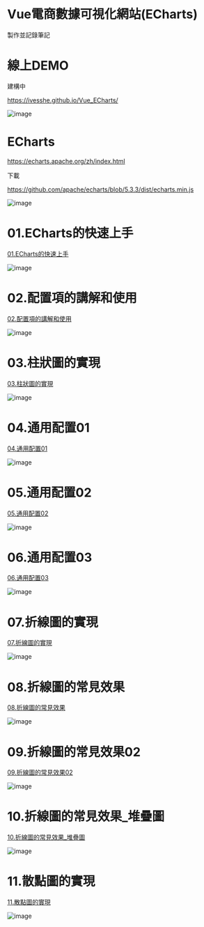 # Vue電商數據可視化網站(ECharts)

製作並記錄筆記

# 線上DEMO

建構中

https://ivesshe.github.io/Vue_ECharts/

![image](./images/Xnip2022-07-12_19-55-18.jpg)

# ECharts

https://echarts.apache.org/zh/index.html

下載

https://github.com/apache/echarts/blob/5.3.3/dist/echarts.min.js

![image](./images/Xnip2022-07-11_19-43-37.jpg)

# 01.ECharts的快速上手

[01.ECharts的快速上手](./code/01.ECharts的快速上手.html)

![image](./images/Xnip2022-07-11_20-09-23.jpg)

# 02.配置項的講解和使用

[02.配置項的講解和使用](./code/02.配置項的講解和使用.html)

![image](./images/Xnip2022-07-12_19-56-01.jpg)

# 03.柱狀圖的實現

[03.柱狀圖的實現](./code/03.柱狀圖的實現.html)

![image](./images/Xnip2022-07-12_19-56-35.jpg)

# 04.通用配置01

[04.通用配置01](./code/04.通用配置01.html)

![image](./images/Xnip2022-07-12_19-57-18.jpg)

# 05.通用配置02

[05.通用配置02](./code/05.通用配置02.html)

![image](./images/Xnip2022-07-12_19-58-37.jpg)

# 06.通用配置03

[06.通用配置03](./code/06.通用配置03.html)

![image](./images/Xnip2022-07-12_19-59-08.jpg)

# 07.折線圖的實現

[07.折線圖的實現](./code/07.折線圖的實現.html)

![image](./images/Xnip2022-07-12_20-00-10.jpg)

# 08.折線圖的常見效果

[08.折線圖的常見效果](./code/08.折線圖的常見效果.html)

![image](./images/Xnip2022-07-12_20-00-52.jpg)

# 09.折線圖的常見效果02

[09.折線圖的常見效果02](./code/09.折線圖的常見效果02.html)

![image](./images/Xnip2022-07-12_20-01-17.jpg)

# 10.折線圖的常見效果_堆疊圖

[10.折線圖的常見效果_堆疊圖](./code/10.折線圖的常見效果_堆疊圖.html)

![image](./images/Xnip2022-07-12_20-02-00.jpg)

# 11.散點圖的實現

[11.散點圖的實現](./code/11.散點圖的實現.html)

![image](./images/Xnip2022-07-12_20-02-28.jpg)

